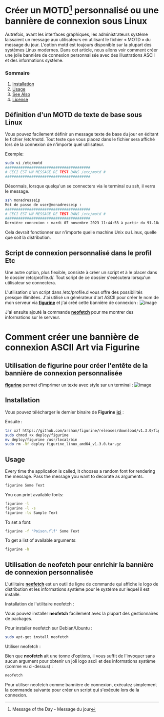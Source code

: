 # Créer un **MOTD[^*]** personnalisé ou une bannière de connexion sous Linux

Autrefois, avant les interfaces graphiques, les administrateurs système laissaient un message aux utilisateurs en utilisant le fichier « MOTD » du message du jour.
L'option motd est toujours disponible sur la plupart des systèmes Linux modernes. Dans cet article, nous allons voir comment créer une jolie bannière de connexion personnalisée avec des illustrations ASCII et des informations système.

### Sommaire

1. [Installation](#installation)
2. [Usage](#usage)
3. [See Also](#see-also)
4. [License](#license)

## Définition d'un MOTD de texte de base sous Linux

Vous pouvez facilement définir un message texte de base du jour en éditant le fichier /etc/motd. Tout texte que vous placez dans le fichier sera affiché lors de la connexion de n'importe quel utilisateur.

Exemple:

```bash
sudo vi /etc/motd
#######################################
# CECI EST UN MESSAGE DE TEST DANS /etc/motd #
#######################################
```

Désormais, lorsque quelqu'un se connectera via le terminal ou ssh, il verra le message.
```bash
ssh monadresseip
Mot de passe de user@monadresseip :
#######################################
# CECI EST UN MESSAGE DE TEST DANS /etc/motd #
#######################################
Dernière connexion : mardi 07 novembre 2023 11:44:58 à partir du 91.184.102.244
```

Cela devrait fonctionner sur n'importe quelle machine Unix ou Linux, quelle que soit la distribution.

## Script de connexion personnalisé dans le profil Etc

Une autre option, plus flexible, consiste à créer un script et à le placer dans le dossier /etc/profile.d/. Tout script de ce dossier s'exécutera lorsqu'un utilisateur se connectera. 

L'utilisation d'un script dans /etc/profile.d vous offre des possibilités presque illimitées. J'ai utilisé un générateur d'art ASCII pour créer le nom de mon serveur via [**figurine**](https://github.com/arsham/figurine) et j'ai créé cette bannière de connexion :
![image](https://github.com/allfab/boilerplates/assets/1840185/9d8d7991-5caf-4c44-9db9-c6a32e9834d5)

J'ai ensuite ajouté la commande [**neofetch**](https://github.com/dylanaraps/neofetch) pour me montrer des informations sur le serveur.

# Comment créer une bannière de connexion ASCII Art via Figurine

## Utilisation de figurine pour créer l'entête de la bannière de connexion personnalisée

[**figurine**](https://github.com/arsham/figurine) permet d'imprimer un texte avec style sur un terminal :
![image](https://github.com/allfab/boilerplates/assets/1840185/1cccf291-2730-49cb-b345-0a789d30494f)

## Installation

Vous pouvez télécharger le dernier binaire de **Figurine** [**ici**](https://github.com/arsham/figurine/releases) :

Ensuite :
```bash
tar xzf https://github.com/arsham/figurine/releases/download/v1.3.0/figurine_linux_amd64_v1.3.0.tar.gz
sudo chmod +x deploy/figurine
mv deploy/figurine /usr/local/bin
sudo rm -Rf deploy figurine_linux_amd64_v1.3.0.tar.gz
```

## Usage

Every time the application is called, it chooses a random font for rendering the
message. Pass the message you want to decorate as arguments.

```bash
figurine Some Text
```

You can print available fonts:

```bash
figurine -l
figurine -l -s
figurine -ls Sample Text
```

To set a font:

```bash
figurine -f "Poison.flf" Some Text
```

To get a list of available arguments:

```bash
figurine -h
```


## Utilisation de neofetch pour enrichir la bannière de connexion personnalisée

L'utilitaire [**neofetch**](https://github.com/dylanaraps/neofetch) est un outil de ligne de commande qui affiche le logo de distribution et les informations système pour le système sur lequel il est installé.

Installation de l'utilitaire neofetch :

Vous pouvez installer **neofetch** facilement avec la plupart des gestionnaires de packages.

Pour installer neofetch sur Debian/Ubuntu :
```bash
sudo apt-get install neofetch
```

Utiliser neofetch :

Bien que **neofetch** ait une tonne d'options, il vous suffit de l'invoquer sans aucun argument pour obtenir un joli logo ascii et des informations système (comme vu ci-dessus) :

```bash
neofetch
```

Pour utiliser neofetch comme bannière de connexion, exécutez simplement la commande suivante pour créer un script qui s'exécute lors de la connexion.

[^*]: Message of the Day - Message du jour